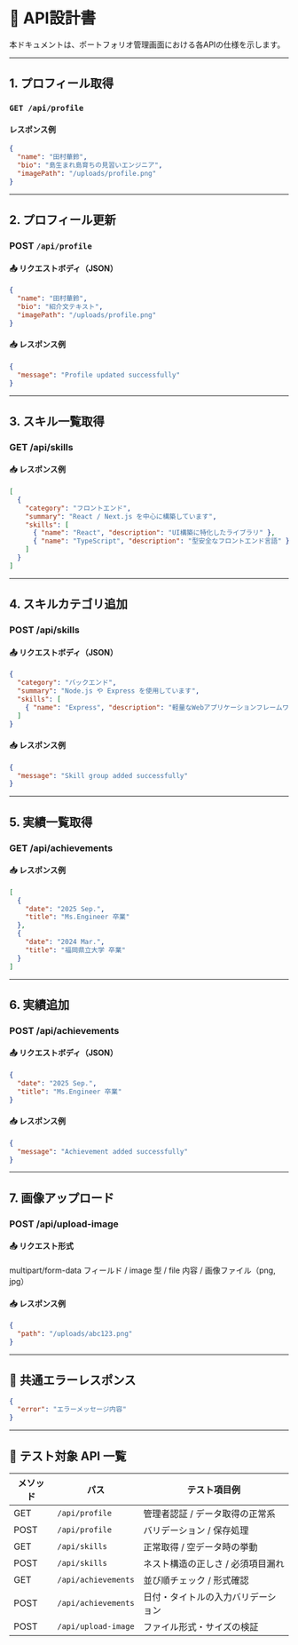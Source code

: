 # 📘 API設計書

本ドキュメントは、ポートフォリオ管理画面における各APIの仕様を示します。

---

## 1. プロフィール取得

### `GET /api/profile`

#### レスポンス例

```json
{
  "name": "田村華鈴",
  "bio": "島生まれ島育ちの見習いエンジニア",
  "imagePath": "/uploads/profile.png"
}
```

---

## 2. プロフィール更新

### POST `/api/profile`

#### 📤 リクエストボディ（JSON）

```json
{
  "name": "田村華鈴",
  "bio": "紹介文テキスト",
  "imagePath": "/uploads/profile.png"
}
```
#### 📥 レスポンス例
```json
{
  "message": "Profile updated successfully"
}
```

---

## 3. スキル一覧取得

### GET /api/skills

#### 📥 レスポンス例

```json
[
  {
    "category": "フロントエンド",
    "summary": "React / Next.js を中心に構築しています",
    "skills": [
      { "name": "React", "description": "UI構築に特化したライブラリ" },
      { "name": "TypeScript", "description": "型安全なフロントエンド言語" }
    ]
  }
]
```

---

## 4. スキルカテゴリ追加

### POST /api/skills

#### 📤 リクエストボディ（JSON）
```json
{
  "category": "バックエンド",
  "summary": "Node.js や Express を使用しています",
  "skills": [
    { "name": "Express", "description": "軽量なWebアプリケーションフレームワーク" }
  ]
}
```

#### 📥 レスポンス例
```json
{
  "message": "Skill group added successfully"
}
```

---

## 5. 実績一覧取得

### GET /api/achievements

#### 📥 レスポンス例
```json
[
  {
    "date": "2025 Sep.",
    "title": "Ms.Engineer 卒業"
  },
  {
    "date": "2024 Mar.",
    "title": "福岡県立大学 卒業"
  }
]
```

---

## 6. 実績追加

### POST /api/achievements

#### 📤 リクエストボディ（JSON）
```json
{
  "date": "2025 Sep.",
  "title": "Ms.Engineer 卒業"
}
```

#### 📥 レスポンス例
```json
{
  "message": "Achievement added successfully"
}
```

---

## 7. 画像アップロード

### POST /api/upload-image

#### 📤 リクエスト形式
multipart/form-data
フィールド / image 
型 / file
内容 / 画像ファイル（png, jpg）

#### 📥 レスポンス例
```json
{
  "path": "/uploads/abc123.png"
}
```

---

## 🚨 共通エラーレスポンス
```json
{
  "error": "エラーメッセージ内容"
}
```

---

## 🧪 テスト対象 API 一覧

| メソッド | パス                  | テスト項目例             |
| ---- | ------------------- | ------------------ |
| GET  | `/api/profile`      | 管理者認証 / データ取得の正常系  |
| POST | `/api/profile`      | バリデーション / 保存処理     |
| GET  | `/api/skills`       | 正常取得 / 空データ時の挙動    |
| POST | `/api/skills`       | ネスト構造の正しさ / 必須項目漏れ |
| GET  | `/api/achievements` | 並び順チェック / 形式確認     |
| POST | `/api/achievements` | 日付・タイトルの入力バリデーション  |
| POST | `/api/upload-image` | ファイル形式・サイズの検証      |


